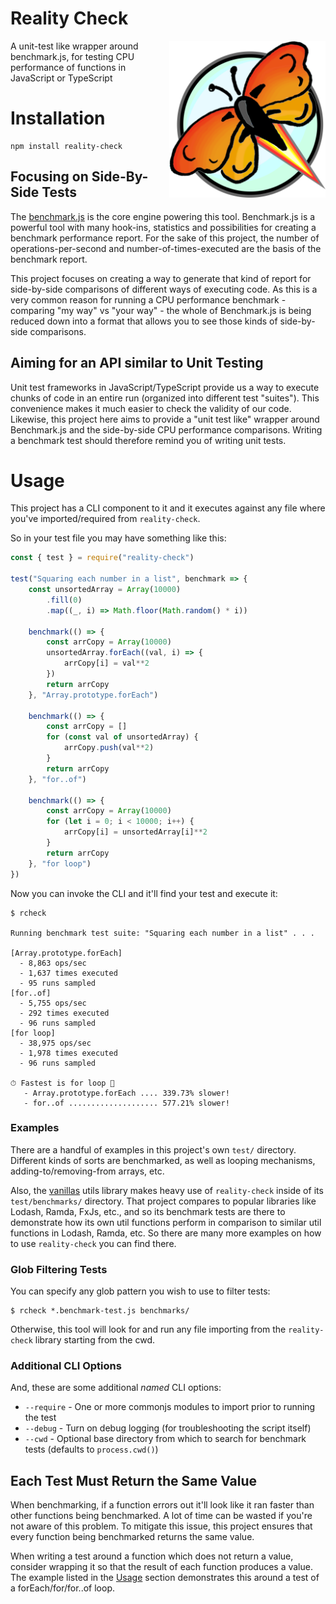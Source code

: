 # Reality Check

<img
  src="https://raw.githubusercontent.com/arizonatribe/reality-check/master/media/logo.png"
  width=250
  alt="Reality Check"
  align="right"
/>

A unit-test like wrapper around benchmark.js, for testing CPU performance of functions in JavaScript or TypeScript

# Installation

```
npm install reality-check
```

## Focusing on Side-By-Side Tests

The [benchmark.js](https://www.npmjs.com/package/benchmark) is the core engine powering this tool. Benchmark.js is a powerful tool with many hook-ins, statistics and possibilities for creating a benchmark performance report. For the sake of this project, the number of operations-per-second and number-of-times-executed are the basis of the benchmark report.

This project focuses on creating a way to generate that kind of report for side-by-side comparisons of different ways of executing code. As this is a very common reason for running a CPU performance benchmark - comparing "my way" vs "your way" - the whole of Benchmark.js is being reduced down into a format that allows you to see those kinds of side-by-side comparisons.

## Aiming for an API similar to Unit Testing

Unit test frameworks in JavaScript/TypeScript provide us a way to execute chunks of code in an entire run (organized into different test "suites"). This convenience makes it much easier to check the validity of our code. Likewise, this project here aims to provide a "unit test like" wrapper around Benchmark.js and the side-by-side CPU performance comparisons. Writing a benchmark test should therefore remind you of writing unit tests.

# Usage

This project has a CLI component to it and it executes against any file where you've imported/required from `reality-check`.

So in your test file you may have something like this:

```javascript
const { test } = require("reality-check")

test("Squaring each number in a list", benchmark => {
    const unsortedArray = Array(10000)
        .fill(0)
        .map((_, i) => Math.floor(Math.random() * i))

    benchmark(() => {
        const arrCopy = Array(10000)
        unsortedArray.forEach((val, i) => {
            arrCopy[i] = val**2
        })
        return arrCopy
    }, "Array.prototype.forEach")

    benchmark(() => {
        const arrCopy = []
        for (const val of unsortedArray) {
            arrCopy.push(val**2)
        }
        return arrCopy
    }, "for..of")

    benchmark(() => {
        const arrCopy = Array(10000)
        for (let i = 0; i < 10000; i++) {
            arrCopy[i] = unsortedArray[i]**2
        }
        return arrCopy
    }, "for loop")
})
```

Now you can invoke the CLI and it'll find your test and execute it:

```
$ rcheck

Running benchmark test suite: "Squaring each number in a list" . . .

[Array.prototype.forEach]
  - 8,863 ops/sec
  - 1,637 times executed
  - 95 runs sampled
[for..of]
  - 5,755 ops/sec
  - 292 times executed
  - 96 runs sampled
[for loop]
  - 38,975 ops/sec
  - 1,978 times executed
  - 96 runs sampled

⏱ Fastest is for loop 🚀
   - Array.prototype.forEach .... 339.73% slower!
   - for..of .................... 577.21% slower!
```

### Examples

There are a handful of examples in this project's own `test/` directory. Different kinds of sorts are benchmarked, as well as looping mechanisms, adding-to/removing-from arrays, etc.

Also, the [vanillas](https://www.github.com/arizonatribe/vanillas) utils library makes heavy use of `reality-check` inside of its `test/benchmarks/` directory. That project compares to popular libraries like Lodash, Ramda, FxJs, etc., and so its benchmark tests are there to demonstrate how its own util functions perform in comparison to similar util functions in Lodash, Ramda, etc. So there are many more examples on how to use `reality-check` you can find there.

### Glob Filtering Tests

You can specify any glob pattern you wish to use to filter tests:

```
$ rcheck *.benchmark-test.js benchmarks/
```

Otherwise, this tool will look for and run any file importing from the `reality-check` library starting from the cwd.

### Additional CLI Options

And, these are some additional _named_ CLI options:

*  `--require` - One or more commonjs modules to import prior to running the test
*  `--debug` - Turn on debug logging (for troubleshooting the script itself)
*  `--cwd` - Optional base directory from which to search for benchmark tests (defaults to `process.cwd()`)

## Each Test Must Return the Same Value

When benchmarking, if a function errors out it'll look like it ran faster than other functions being benchmarked. A lot of time can be wasted if you're not aware of this problem. To mitigate this issue, this project ensures that every function being benchmarked returns the same value.

When writing a test around a function which does not return a value, consider wrapping it so that the result of each function produces a value. The example listed in the [Usage](#usage) section demonstrates this around a test of a forEach/for/for..of loop.
